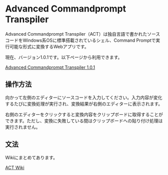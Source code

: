 # Advanced Commandprompt Transpiler

Advanced Commandprompt Transpiler（ACT）は独自言語で書かれたソースコードをWindows系OSに標準搭載されているシェル、Command Promptで実行可能な形式に変換するWebアプリです。

現在、バージョン1.0.1です。以下ページから利用できます。

[Advanced Commandprompt Transpiler 1.0.1](https://tomomoss.github.io/act/)

## 操作方法

向かって左側のエディターにソースコードを入力してください。入力内容が変化するたびに変換処理が実行され、変換結果が右側のエディターに表示されます。

右側のエディターをクリックすると変換内容をクリップボードに取得することができます。ただし、変換に失敗している間はクリップボードへの貼り付け処理は実行されません。

## 文法

Wikiにまとめてあります。

[ACT Wiki](https://github.com/tomomoss/act/wiki)
